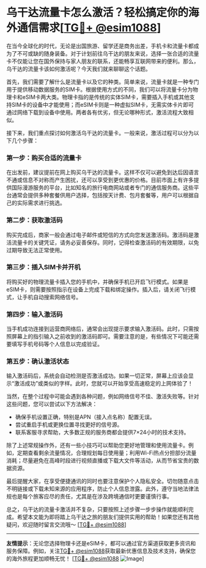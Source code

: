 # 乌干达流量卡怎么激活？轻松搞定你的海外通信需求[[TG💪+ @esim1088](https://t.me/s/esim1088)]

在当今全球化的时代，无论是出国旅游、留学还是商务出差，手机卡和流量卡都成为了不可或缺的随身装备。对于计划前往乌干达的朋友来说，选择一张合适的流量卡不仅能让您在国外保持与家人朋友的联系，还能畅享互联网带来的便利。那么，乌干达的流量卡该如何激活呢？今天我们就来聊聊这个话题。

首先，我们需要了解什么是流量卡以及它的种类。简单来说，流量卡就是一种专门用于提供移动数据服务的SIM卡。根据使用方式的不同，我们可以将流量卡分为物理卡和eSIM卡两大类。物理卡指的是传统的实体SIM卡，需要插入手机或其他支持SIM卡的设备中才能使用；而eSIM卡则是一种虚拟SIM卡，无需实体卡片即可通过网络下载到设备中使用。两者各有优劣，但无论哪种形式，激活流程大致相似。

接下来，我们重点探讨如何激活乌干达的流量卡。一般来说，激活过程可以分为以下几个步骤：

### 第一步：购买合适的流量卡
在出发前，建议提前在网上购买乌干达的流量卡。这样不仅可以避免到达后因语言不通或信息不对称而产生困扰，还可以享受到更优惠的价格。目前市面上有许多提供国际漫游服务的平台，比如知名的旅行电商网站或者专门的通信服务商。这些平台通常会提供多种套餐供用户选择，包括按天计费、包月套餐等，用户可以根据自己的实际需求进行挑选。

### 第二步：获取激活码
购买完成后，商家一般会通过电子邮件或短信的方式向您发送激活码。激活码是激活流量卡的关键凭证，请务必妥善保存。同时，记得检查激活码的有效期限，以免过期导致无法正常使用。

### 第三步：插入SIM卡并开机
将购买好的物理流量卡插入您的手机中，并确保手机已开启飞行模式。如果是eSIM卡，则需要按照指示在设备上完成下载和绑定操作。插入后，请关闭飞行模式，让手机自动搜索网络信号。

### 第四步：输入激活码
当手机成功连接到运营商网络后，通常会出现提示要求输入激活码。此时，只需按照屏幕上的指引输入之前收到的激活码即可。需要注意的是，有些情况下可能还需要填写手机号码等个人信息以完成验证。

### 第五步：确认激活状态
输入激活码后，系统会自动检测是否激活成功。如果一切正常，屏幕上应该会显示“激活成功”或类似的字样。此时，您就可以开始享受高速稳定的上网体验了！

当然，在整个过程中可能会遇到各种问题，例如网络信号不佳、激活失败等。针对这些问题，您可以尝试以下方法解决：
- 确保手机设置正确，特别是APN（接入点名称）配置无误。
- 尝试重启手机或更换位置寻找更好的信号源。
- 联系客服寻求帮助，大多数正规的服务商都会提供7×24小时的技术支持。

除了上述常规操作外，还有一些小技巧可以帮助您更好地管理和使用流量卡。例如，定期查看剩余流量情况，合理规划每日使用量；利用Wi-Fi热点分担部分流量消耗；尽量避免在高峰时段进行视频直播或下载大文件等活动，从而节省宝贵的数据资源。

最后提醒大家，在享受便捷通讯的同时也要注意保护个人隐私安全。切勿随意点击不明链接或下载未知来源的应用程序，防止个人信息泄露。此外，遵守当地法律法规也是每个旅客应尽的责任，尤其是在涉及跨境通信时更要谨慎行事。

总之，乌干达的流量卡激活并不复杂，只要按照上述步骤一步步操作就能顺利完成。希望本文能为即将踏上乌干达之旅的朋友们提供实用的帮助！如果您还有其他疑问，欢迎随时留言交流哦～ [[TG💪+ @esim1088](https://t.me/s/esim1088)]

---

**友情提示**：无论您选择物理卡还是eSIM卡，都可以通过官方渠道获取更多资讯和服务保障。例如，关注[TG💪+ @esim1088](https://t.me/s/esim1088)获取最新优惠信息及技术支持，确保您的海外旅程更加顺畅无忧！ [[TG💪+ @esim1088](https://t.me/s/esim1088) ![Image](https://i.postimg.cc/4NQfJmqS/Snipaste-2025-05-13-00-14-12.png)]